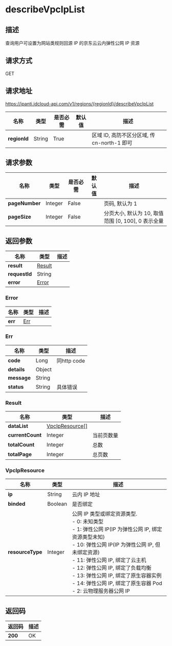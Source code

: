 # describeVpcIpList


## 描述
查询用户可设置为网站类规则回源 IP 的京东云云内弹性公网 IP 资源

## 请求方式
GET

## 请求地址
https://ipanti.jdcloud-api.com/v1/regions/{regionId}/describeVpcIpList

|名称|类型|是否必需|默认值|描述|
|---|---|---|---|---|
|**regionId**|String|True| |区域 ID, 高防不区分区域, 传 cn-north-1 即可|

## 请求参数
|名称|类型|是否必需|默认值|描述|
|---|---|---|---|---|
|**pageNumber**|Integer|False| |页码, 默认为 1|
|**pageSize**|Integer|False| |分页大小, 默认为 10, 取值范围 [0, 100], 0 表示全量|


## 返回参数
|名称|类型|描述|
|---|---|---|
|**result**|[Result](describevpciplist#result)| |
|**requestId**|String| |
|**error**|[Error](describevpciplist#error)| |

### <div id="error">Error</div>
|名称|类型|描述|
|---|---|---|
|**err**|[Err](describevpciplist#err)| |
### <div id="err">Err</div>
|名称|类型|描述|
|---|---|---|
|**code**|Long|同http code|
|**details**|Object| |
|**message**|String| |
|**status**|String|具体错误|
### <div id="result">Result</div>
|名称|类型|描述|
|---|---|---|
|**dataList**|[VpcIpResource[]](describevpciplist#vpcipresource)| |
|**currentCount**|Integer|当前页数量|
|**totalCount**|Integer|总数|
|**totalPage**|Integer|总页数|
### <div id="vpcipresource">VpcIpResource</div>
|名称|类型|描述|
|---|---|---|
|**ip**|String|云内 IP 地址|
|**binded**|Boolean|是否绑定|
|**resourceType**|Integer|公网 IP 类型或绑定资源类型. <br>- 0: 未知类型<br>- 1: 弹性公网 IP(IP 为弹性公网 IP, 绑定资源类型未知)<br>- 10: 弹性公网 IP(IP 为弹性公网 IP, 但未绑定资源)<br>- 11: 弹性公网 IP, 绑定了云主机<br>- 12: 弹性公网 IP, 绑定了负载均衡<br>- 13: 弹性公网 IP, 绑定了原生容器实例<br>- 14: 弹性公网 IP, 绑定了原生容器 Pod<br>- 2: 云物理服务器公网 IP|

## 返回码
|返回码|描述|
|---|---|
|**200**|OK|
